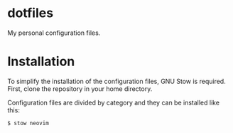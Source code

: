 # dotfiles

My personal configuration files.

# Installation

To simplify the installation of the configuration files, GNU Stow is required.
First, clone the repository in your home directory.

Configuration files are divided by category and they can be installed like this:

```bash
$ stow neovim
```
